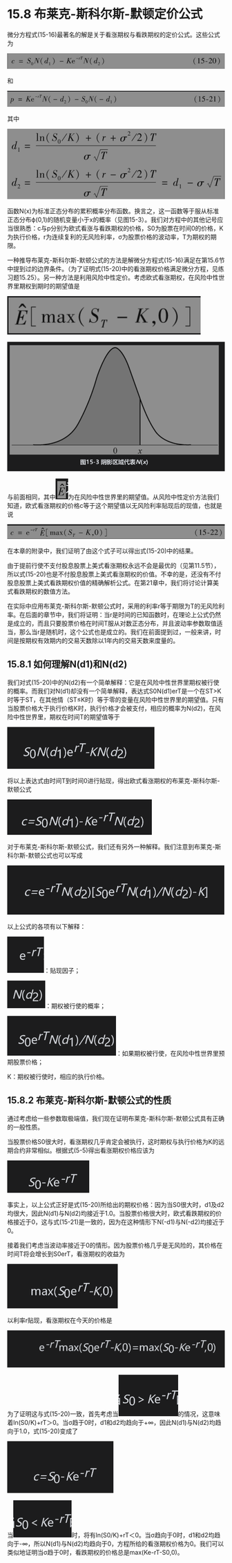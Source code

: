 # 15.8 布莱克-斯科尔斯-默顿定价公式

微分方程式(15-16)最著名的解是关于看涨期权与看跌期权的定价公式。这些公式为

![](images/2024-03-04-16-08-09.png)

和

![](images/2024-03-04-16-08-29.png)

其中

![](images/2024-03-04-16-08-47.png)

函数N(x)为标准正态分布的累积概率分布函数。换言之，这一函数等于服从标准正态分布ϕ(0,1)的随机变量小于x的概率（见图15-3）。我们对方程中的其他记号应当很熟悉：c与p分别为欧式看涨与看跌期权的价格，S0为股票在时间0的价格，K为执行价格，r为连续复利的无风险利率，σ为股票价格的波动率，T为期权的期限。

一种推导布莱克-斯科尔斯-默顿公式的方法是解微分方程式(15-16)满足在第15.6节中提到过的边界条件。（为了证明式(15-20)中的看涨期权价格满足微分方程，见练习题15.25）。另一种方法是利用风险中性定价。考虑欧式看涨期权，在风险中性世界里期权到期时的期望值是

![](images/2024-03-04-16-09-25.png)

![](images/2024-03-04-16-09-38.png)

与前面相同，其中![](images/2024-03-04-16-10-41.png)为在风险中性世界里的期望值。从风险中性定价方法我们知道，欧式看涨期权的价格c等于这个期望值以无风险利率贴现后的现值，也就是说

![](images/2024-03-04-16-10-53.png)


在本章的附录中，我们证明了由这个式子可以得出式(15-20)中的结果。

由于提前行使不支付股息股票上美式看涨期权永远不会是最优的（见第11.5节），所以式(15-20)也是不付股息股票上美式看涨期权的价值。不幸的是，还没有不付股息股票上美式看跌期权价值的精确解析公式。在第21章中，我们将讨论计算美式看跌期权的数值方法。

在实际中应用布莱克-斯科尔斯-默顿公式时，采用的利率r等于期限为T的无风险利率。在后面的章节中，我们将证明：当r是时间的已知函数时，在理论上公式仍然是成立的，而且只要股票价格在时间T服从对数正态分布，并且波动率参数取值适当，那么当r是随机时，这个公式也是成立的。我们在前面提到过，一般来讲，时间是按期权有效期内的交易天数除以1年内的交易天数来度量的。

## 15.8.1 如何理解N(d1)和N(d2)

我们对式(15-20)中的N(d2)有一个简单解释：它是在风险中性世界里期权被行使的概率。而我们对N(d1)却没有一个简单解释，表达式S0N(d1)erT是一个在ST>K时等于ST，在其他情（ST≤K时）等于零的变量在风险中性世界里的期望值。只有当股票价格大于执行价格K时，执行价格才会被支付，相应的概率为N(d2)，在风险中性世界里，期权在时间T的期望值等于

![](images/2024-03-04-16-11-26.png)

将以上表达式由时间T到时间0进行贴现，得出欧式看涨期权的布莱克-斯科尔斯-默顿公式

![](images/2024-03-04-16-11-49.png)

对于布莱克-斯科尔斯-默顿公式，我们还有另外一种解释。我们注意到布莱克-斯科尔斯-默顿公式也可以写成

![](images/2024-03-04-16-12-21.png)

以上公式的各项有以下解释：

![](images/2024-03-04-16-13-19.png)：贴现因子；

![](images/2024-03-04-16-13-31.png)：期权被行使的概率；

![](images/2024-03-04-16-13-05.png)：如果期权被行使，在风险中性世界里预期股票价格；

K：期权被行使时，相应的执行价格。

## 15.8.2 布莱克-斯科尔斯-默顿公式的性质

通过考虑给一些参数取极端值，我们现在证明布莱克-斯科尔斯-默顿公式具有正确的一般性质。

当股票价格S0很大时，看涨期权几乎肯定会被执行，这时期权与执行价格为K的远期合约非常相似。根据式(5-5)得出看涨期权价格应该为

![](images/2024-03-04-16-13-54.png)

事实上，以上公式正好是式(15-20)所给出的期权价格：因为当S0很大时，d1及d2均很大，因此N(d1)与N(d2)均接近于1.0。当股票价格很大时，欧式看跌期权的价格接近于0，这与式(15-21)是一致的，因为在这种情形下N(-d1)与N(-d2)均接近于0。

接着我们考虑当波动率接近于0的情形。因为股票价格几乎是无风险的，其价格在时间T将会增长到S0erT，看涨期权的收益为

![](images/2024-03-04-16-14-18.png)

以利率r贴现，看涨期权在今天的价格是

![](images/2024-03-04-16-14-34.png)

为了证明这与式(15-20)一致，首先考虑当![](images/2024-03-04-16-15-16.png)的情况，这意味着ln(S0/K)+rT＞0。当σ趋于0时，d1和d2均趋向于+∞，因此N(d1)与N(d2)均趋向于1.0，式(15-20)变成了

![](images/2024-03-04-16-15-03.png)

当![](images/2024-03-04-16-15-36.png)时，将有ln(S0/K)+rT＜0。当σ趋向于0时，d1和d2均趋向于-∞，所以N(d1)与N(d2)均趋向于0，方程所给的看涨期权价格为0。我们可以类似地证明当σ趋于0时，看跌期权的价格总是max(Ke-rT-S0,0)。